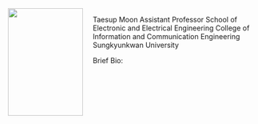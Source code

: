 <img src="images/profile_icc.jpg" width="150" height="215" align="left" hspace="20" />

Taesup Moon
Assistant Professor
School of Electronic and Electrical Engineering
College of Information and Communication Engineering
Sungkyunkwan University

Brief Bio:

